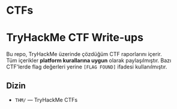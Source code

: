 # CTFs
# TryHackMe CTF Write-ups

Bu repo, TryHackMe üzerinde çözdüğüm CTF raporlarını içerir.  
Tüm içerikler **platform kurallarına uygun** olarak paylaşılmıştır. Bazı CTF'lerde flag değerleri yerine `[FLAG FOUND]` ifadesi kullanılmıştır.

## Dizin
- `THM/` — TryHackMe CTFs
